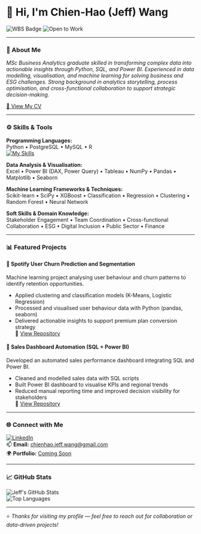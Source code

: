# 👋 Hi, I'm Chien-Hao (Jeff) Wang  

![WBS Badge](https://img.shields.io/badge/🎓_Warwick_Business_School_-_MSc_Business_Analytics-blue?style=flat-square)
![Open to Work](https://img.shields.io/badge/Open_to_Data_Analyst_Roles-grey?style=flat-square)

---

### 🎯 About Me
*MSc Business Analytics graduate skilled in transforming complex data into actionable insights through Python, SQL, and Power BI. Experienced in data modelling, visualisation, and machine learning for solving business and ESG challenges. Strong background in analytics storytelling, process optimisation, and cross-functional collaboration to support strategic decision-making.*

[📝 View My CV](https://drive.google.com/file/d/126NcCUIrcxfekgdOKTKgVyKzPHY-ViGv/view?usp=sharing)

---

### ⚙️ Skills & Tools

**Programming Languages:**  
Python • PostgreSQL • MySQL • R  
[![My Skills](https://skillicons.dev/icons?i=py,postgres,mysql,r)]()

**Data Analysis & Visualisation:**  
Excel • Power BI (DAX, Power Query) • Tableau • NumPy • Pandas • Matplotlib • Seaborn  

**Machine Learning Frameworks & Techniques:**  
Scikit-learn • SciPy • XGBoost • Classification • Regression • Clustering • Random Forest • Neural Network  

**Soft Skills & Domain Knowledge:**  
Stakeholder Engagement • Team Coordination • Cross-functional Collaboration • ESG • Digital Inclusion • Public Sector • Finance  

---

### 📊 Featured Projects

#### 🎵 Spotify User Churn Prediction and Segmentation
Machine learning project analysing user behaviour and churn patterns to identify retention opportunities.  
- Applied clustering and classification models (K-Means, Logistic Regression)  
- Processed and visualised user behaviour data with Python (pandas, seaborn)  
- Delivered actionable insights to support premium plan conversion strategy  
🔗 [View Repository](https://github.com/yourusername/spotify-churn-analysis)

#### 💼 Sales Dashboard Automation (SQL + Power BI)
Developed an automated sales performance dashboard integrating SQL and Power BI.  
- Cleaned and modelled sales data with SQL scripts  
- Built Power BI dashboard to visualise KPIs and regional trends  
- Reduced manual reporting time and improved decision visibility for stakeholders  
🔗 [View Repository](https://github.com/yourusername/sales-dashboard)


---

### 🌐 Connect with Me

[![LinkedIn](https://img.shields.io/badge/LinkedIn-Connect-blue?logo=linkedin&style=flat-square)](https://www.linkedin.com/in/chienhaowang/)  
📫 **Email:** [chienhao.jeff.wang@gmail.com](mailto:chienhao.jeff.wang@gmail.com)  
🌍 **Portfolio:** [Coming Soon](https://your-portfolio-link.com)

---

### 📈 GitHub Stats

![Jeff's GitHub Stats](https://github-readme-stats.vercel.app/api?username=yourusername&show_icons=true&theme=default&hide_border=true)  
![Top Languages](https://github-readme-stats.vercel.app/api/top-langs/?username=yourusername&layout=compact&theme=default&hide_border=true)

---

⭐ *Thanks for visiting my profile — feel free to reach out for collaboration or data-driven projects!*

